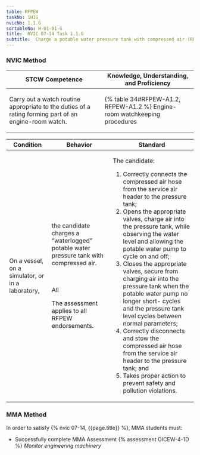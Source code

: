 ```yaml
---
table: RFPEW
taskNo: 1H1G
nvicNo: 1.1.G 
sortableNo: H-01-01-G
title:  NVIC 07-14 Task 1.1.G 
subtitle:  Charge a potable water pressure tank with compressed air (RFPEW)
---
```






### NVIC Method

<a style="display:none;" onclick="togglevisibility('nvic_methods')" >Show NVIC method.</a>

<div id='nvic_methods' class='show'>

<table>
<thead>
<tr>
<th class='forty'> STCW Competence </th>
<th class='sixty'> Knowledge, Understanding, and Proficiency </th>
</tr>
</thead>

<tbody>
<tr><td markdown='1'>

Carry out a watch routine appropriate to the duties of a rating forming part of an engine-room watch.

</td><td markdown='1'>

{% table 34#RFPEW-A1.2, RFPEW-A1.2 %} Engine-room watchkeeping procedures

</td></tr>


</tbody>
</table>


<table>
<thead>
<tr><th class='twenty'>  Condition </th><th class='twenty'> Behavior </th><th  class='sixty'>Standard </th></tr>
</thead>
<tbody >



<tr><td markdown='1'>

On a vessel, on a simulator, or in a laboratory,

</td><td markdown='1'>

the candidate charges a “waterlogged” potable water pressure tank with compressed air.

<br>

<div class="tooltip" markdown='1'>

All

The assessment applies to all RFPEW endorsements.

</div>


</td><td markdown='1'>

The candidate:

1. Correctly connects the compressed air hose from the service air header to the pressure tank;
2. Opens the appropriate valves, charge air into the pressure tank, while observing the water level and allowing the potable water pump to cycle on and off;
3. Closes the appropriate valves, secure from charging air into the pressure tank when the potable water pump no longer short- cycles and the pressure tank level cycles between normal parameters;
4. Correctly disconnects and stow the compressed air hose from the service air header to the pressure tank; and
5. Takes proper action to prevent safety and pollution violations.

</td></tr>
</tbody>
</table>
</div>


### MMA Method

In order to satisfy  {% nvic 07-14, {{page.title}}  %}, MMA students must:

* Successfully complete MMA Assessment {% assessment OICEW-4-1D %} *Monitor engineering machinery*
